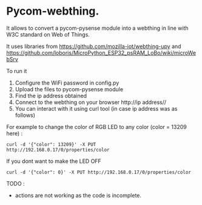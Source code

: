 # Pycom-webthing. 

It allows to convert a pycom-pysense module into a webthing in line with W3C 
standard on Web of Things. 

It uses libraries from 
https://github.com/mozilla-iot/webthing-upy
and
https://github.com/loboris/MicroPython_ESP32_psRAM_LoBo/wiki/microWebSrv

To run it

1. Configure the WiFi password in config.py
2. Upload the files to pycom-pysense module
3. Find the ip address obtained
4. Connect to the webthing on your browser http://ip address//
5. You can interact with it using curl tool (in case ip address was as follows)

For example to change the color of RGB LED to any color (color = 13209 here) :

`curl -d '{"color": 13209}' -X PUT http://192.168.0.17/0/properties/color`

If you dont want to make the LED OFF

`curl -d '{"color": 0}' -X PUT http://192.168.0.17/0/properties/color`

TODO :
 - actions are not working as the code is incomplete.
